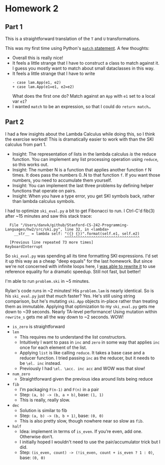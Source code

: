 # Homework 2

## Part 1

This is a straightforward translation of the `T` and `U` transformations.

This was my first time using Python's [`match` statement][match]. A few thoughts:

- Overall this is really nice!
- It feels a little strange that I have to construct a class to match against it. I guess you mostly want to match about small dataclasses in this way.
- It feels a little strange that I have to write
  ```
  - case lam.App(e1, e2)
  + case lam.App(e1=e1, e2=e2)
  ```
  What does the first one do? Match against an `App` with `e1` set to a local var `e1`?
- I wanted `match` to be an expression, so that I could do `return match…`

## Part 2

I had a few insights about the Lambda Calculus while doing this, so I think the exercise worked! This is dramatically easier to work with than the SKI calculus from part 1.

- Insight: The representation of lists in the lambda calculus _is_ the reduce function. You can implement any list processing operation using `reduce`, so this works out.
- Insight: The number N is a function that applies another function `f` N times. It does pass the numbers 0..N to that function `f`. If you want those numbers, you need to accumulate them yourself.
- Insight: You can implement the last three problems by defining helper functions that operate on pairs.
- Insight: When you have a type error, you get SKI symbols back, rather than lambda calculus symbols.

I had to optimize `ski_eval.py` a bit to get Fibonacci to run. I Ctrl-C'd fib(3) after ~15 minutes and saw this stack trace:

```
  File "/Users/danvk/github/Stanford-CS-242-Programming-Languages/hw2/src/ski.py", line 32, in <lambda>
    __str__ = lambda self: "({} {})".format(self.e1, self.e2)
                           ^^^^^^^^^^^^^^^^^^^^^^^^^^^^^^^^^^
  [Previous line repeated 73 more times]
KeyboardInterrupt
```

So `ski_eval.py` was spending all its time formatting SKI expressions. I'd set it up this way as a cheap "deep equals" for the last homework. But since we're not concerned with infinite loops here, I [was able to rewrite it][rewrite] to use reference equality for a dramatic speedup. Still not fast, but better!

I'm able to run `problem.ski` in ~5 minutes.

Rylan's code runs in ~2 minutes! His `problem.lam` is nearly identical. So is his `ski_eval.py` just that much faster? Yes. He's still using string comparison, but he's mutating `ski.App` objects in-place rather than treating them as immutable. Applying that optimization to my `ski_eval.py` gets me down to ~39 seconds. Nearly TA-level performance! Using mutation within `rewrite_s` gets me all the way down to ~2 seconds. WOW!

- `is_zero` is straightforward
- `len`
  - This requires me to understand the list constructors.
  - Intuitively I want to pass in `inc` and `zero` in some way that applies `inc` once for each element of the list.
  - Applying `list` is like calling `reduce`. It takes a base case and a reducer function. I tried passing `inc` as the reducer, but it needs to be `\el. inc` instead.
  - Previously I had `\el. \acc. inc acc` and WOW was that slow!
- `num_zero`
  - Straightforward given the previous idea around lists being reduce
- `fib`
  - I’m packaging `F(n-1)` and `F(n)` in a pair
  - Step: `(a, b) -> (b, a + b)`, base: `(1, 1)`
  - This is really, really slow.
- `dec`
  - Solution is similar to fib
  - Step: `(a, b) -> (b, b + 1)`, base: `(0, 0)`
  - This is also pretty slow, though nowhere near so slow as `fib`.
- `half`
  - Idea: implement in terms of `is_even`. If you’re even, add one. Otherwise don’t.
  - I initially hoped I wouldn't need to use the pair/accumulator trick but I did.
  - Step: `(is_even, count) -> (!is_even, count + is_even ? 1 : 0)`, base: `(0, 0)`

[match]: https://peps.python.org/pep-0636/#pep-636-appendix-a
[rewrite]: https://github.com/danvk/Stanford-CS-242-Programming-Languages/commit/a79d2e996455bdc9a344851e336a5e5ff8113e64
